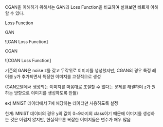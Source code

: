 CGAN을 이해하기 위해서는 GAN과 Loss Function을 비교하여 살펴보면 빠르게 이해할 수 있다.<br/>

Loss Function

GAN

![GAN Loss Function]

CGAN

![CGAN Loss Function]

기존의 GAN은 noise z를 갖고 무작위로 이미지를 생성했지만, CGAN의 경우 특정 레이블 y가 추가되면서 특정한 이미지를 고정적으로 생성<br>

(GAN모델에서 생성되는 이미지를 마음대로 조절할 수 없다는 문제를 해결하며 z가 원하는 방향으로 이미지를 생성하도록 만듦)<br>

ex) MNIST 데이터에서 7에 해당하는 데이터만 사용하도록 설정<br>

한계: MNIST 데이터의 경우 y의 값이 0~9까지의 class이기 때문에 이미지를 생성하는 것은 어렵지 않지만, 현실적으론 복잡한 이미지들은 변수가 매우 많음
